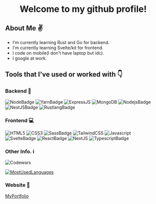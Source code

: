 <h1 align="center">Welcome to my github profile!</h1>

## About Me :v:
- I'm currently learning Rust and Go for backend.
- I'm currently learning Svelte/kit for frontend.
- I code on mobile(I don't have laptop but idc).
- I google at work. 

## Tools that I've used or worked with :point_down:

### Backend :rocket:
![NodeBadge](https://img.shields.io/badge/npm-CB3837?style=for-the-badge&logo=npm&logoColor=white) 
![YarnBadge](https://img.shields.io/badge/yarn-%232C8EBB.svg?style=for-the-badge&logo=yarn&logoColor=white)
![ExpressJS](https://img.shields.io/badge/Express.js-000000?style=for-the-badge&logo=express&logoColor=white)
![MongoDB](https://img.shields.io/badge/MongoDB-4EA94B?style=for-the-badge&logo=mongodb&logoColor=white)
![NodejsBadge](https://img.shields.io/badge/Node.js-43853D?style=for-the-badge&logo=node-dot-js&logoColor=white)
![NestJSBadge](https://img.shields.io/badge/nestjs-E0234E?style=for-the-badge&logo=nestjs&logoColor=white)
![RustlangBadge](https://img.shields.io/badge/Rust-000000?style=for-the-badge&logo=rust&logoColor=white)

### Frontend :computer: 
![HTML5](https://img.shields.io/badge/HTML5-E34F26?style=for-the-badge&logo=html5&logoColor=white)
![CSS3](https://img.shields.io/badge/CSS3-1572B6?style=for-the-badge&logo=css3&logoColor=white)
![SassBadge](https://img.shields.io/badge/Sass-CC6699?style=for-the-badge&logo=sass&logoColor=white)
![TailwindCSS](https://img.shields.io/badge/Tailwind_CSS-38B2AC?style=for-the-badge&logo=tailwind-css&logoColor=white)
![Javascript](https://img.shields.io/badge/JavaScript-F7DF1E?style=for-the-badge&logo=javascript&logoColor=black)
![SvelteBadge](https://img.shields.io/badge/svelte-%23f1413d.svg?style=for-the-badge&logo=svelte&logoColor=white)
![ReactBadge](https://img.shields.io/badge/react-%2320232a.svg?style=for-the-badge&logo=react&logoColor=%2361DAFB)
![NextJS](https://img.shields.io/badge/Next-black?style=for-the-badge&logo=next.js&logoColor=white)
![TypescriptBadge](https://img.shields.io/badge/TypeScript-007ACC?style=for-the-badge&logo=typescript&logoColor=white)

### Other Info. :information_source:
![Codewars](https://www.codewars.com/users/mystique09/badges/small)

[![MostUsedLanguages](https://github-readme-stats.vercel.app/api/top-langs/?username=mystique09&layout=compact&langs_count=20)](https://github.com/mystique09/mystique09)


### Website :link:
[MyPortfolio](https://benjieben.tk)

